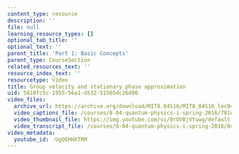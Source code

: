 ```yaml
---
content_type: resource
description: ''
file: null
learning_resource_types: []
optional_tab_title: ''
optional_text: ''
parent_title: 'Part 1: Basic Concepts'
parent_type: CourseSection
related_resources_text: ''
resource_index_text: ''
resourcetype: Video
title: Group velocity and stationary phase approximation
uid: 5810fc5c-1955-56a1-d532-51505dc26d80
video_files:
  archive_url: https://archive.org/download/MIT8.04S16/MIT8_04S16_lec04_s4_300k.mp4
  video_captions_file: /courses/8-04-quantum-physics-i-spring-2016/781d3fb38af251b2ae7ec4758c3aee6e_-UgQEHHXTRM.vtt
  video_thumbnail_file: https://img.youtube.com/vi/0rOVBjVYuwg/default.jpg
  video_transcript_file: /courses/8-04-quantum-physics-i-spring-2016/0ca7bbddb1086e11ac737afcc7681df6_-UgQEHHXTRM.pdf
video_metadata:
  youtube_id: -UgQEHHXTRM
---
```

